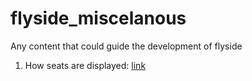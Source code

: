 # flyside_miscelanous
Any content that could guide the development of flyside

1. How seats are displayed: [link](https://www.seatguru.com/airlines/Ryanair/Ryanair_Boeing_737-800.php)
